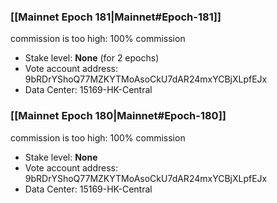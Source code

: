 ### [[Mainnet Epoch 181|Mainnet#Epoch-181]]
commission is too high: 100% commission
* Stake level: **None** (for 2 epochs)
* Vote account address: 9bRDrYShoQ77MZKYTMoAsoCkU7dAR24mxYCBjXLpfEJx
* Data Center: 15169-HK-Central
### [[Mainnet Epoch 180|Mainnet#Epoch-180]]
commission is too high: 100% commission
* Stake level: **None**
* Vote account address: 9bRDrYShoQ77MZKYTMoAsoCkU7dAR24mxYCBjXLpfEJx
* Data Center: 15169-HK-Central
